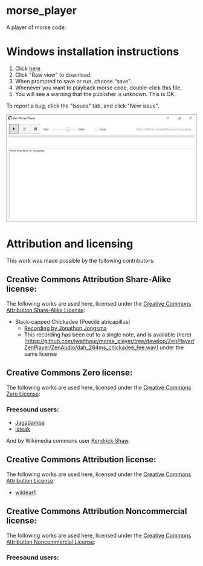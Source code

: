 # morse_player
A player of morse code.

# Windows installation instructions
1. Click [here](https://github.com/jwalthour/morse_player/blob/master/ZenPlayer.exe?raw=true) 
2. Click "Raw view" to download.
3. When prompted to save or run, choose "save".
4. Whenever you want to playback morse code, double-click this file.
5. You will see a warning that the publisher is unknown.  This is OK.

To report a bug, click the "Issues" tab, and click "New issue".

![Screenshot of Zen Player](https://github.com/jwalthour/morse_player/blob/master/screenshot_initial.png)

# Attribution and licensing

This work was made possible by the following contributors:

## Creative Commons Attribution Share-Alike license:

The following works are used here, licensed under the [Creative Commons Attribution Share-Alike License](https://creativecommons.org/licenses/by-sa/3.0/):
- Black-capped Chickadee (Poecile atricapillus)
    - [Recording by Jonathon Jongsma](https://en.wikipedia.org/wiki/File:Poecile_atricapillus_-_Black-capped_Chickadee_-_XC70185.ogg)
    - This recording has been cut to a single note, and is available (here)[https://github.com/jwalthour/morse_player/tree/develop/ZenPlayer/ZenPlayer/ZenAudio/dah_284ms_chickadee_fee.wav] under the same license


## Creative Commons Zero license:

The following works are used here, licensed under the [Creative Commons Zero License](https://creativecommons.org/publicdomain/zero/1.0/):

### Freesound users:

- [Jagadamba](https://freesound.org/people/Jagadamba/sounds/219159/)
- [isteak](https://freesound.org/people/isteak/sounds/346328/)

And by Wikimedia commons user [Kendrick Shaw](https://commons.wikimedia.org/wiki/File:Enso.svg).

## Creative Commons Attribution license:

The following works are used here, licensed under the [Creative Commons Attribution License](https://creativecommons.org/licenses/by/3.0/):

- [wildear1](https://freesound.org/people/wildear1/sounds/94848/)
## Creative Commons Attribution Noncommercial license:

The following works are used here, licensed under the [Creative Commons Attribution Noncommercial License](https://creativecommons.org/licenses/by-nc/3.0/):

### Freesound users:
